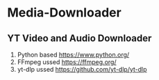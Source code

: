 # Media-Downloader
## YT Video and Audio Downloader
1. Python based https://www.python.org/
2. FFmpeg ussed https://ffmpeg.org/
3. yt-dlp ussed https://github.com/yt-dlp/yt-dlp
